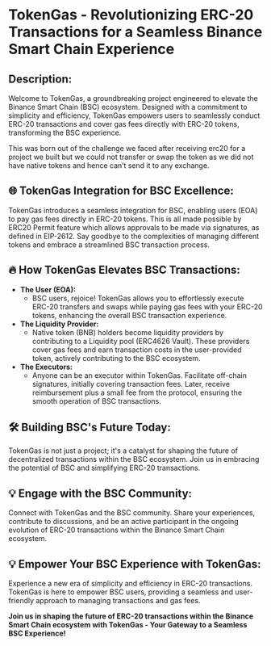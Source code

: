 # TokenGas - Revolutionizing ERC-20 Transactions for a Seamless Binance Smart Chain Experience

## Description:

Welcome to TokenGas, a groundbreaking project engineered to elevate the Binance Smart Chain (BSC) ecosystem. Designed with a commitment to simplicity and efficiency, TokenGas empowers users to seamlessly conduct ERC-20 transactions and cover gas fees directly with ERC-20 tokens, transforming the BSC experience.

This was born out of the challenge we faced after receiving erc20 for a project we built but we could not transfer or swap the token as we did not have native tokens and hence can’t send it to any exchange.

## 🌐 TokenGas Integration for BSC Excellence:

TokenGas introduces a seamless integration for BSC, enabling users (EOA) to pay gas fees directly in ERC-20 tokens. This is all made possible by ERC20 Permit feature which allows approvals to be made via signatures, as defined in EIP-2612. Say goodbye to the complexities of managing different tokens and embrace a streamlined BSC transaction process.

## 🔥 How TokenGas Elevates BSC Transactions:

- **The User (EOA):**
  - BSC users, rejoice! TokenGas allows you to effortlessly execute ERC-20 transfers and swaps while paying gas fees with your ERC-20 tokens, enhancing the overall BSC transaction experience.
- **The Liquidity Provider:**
  - Native token (BNB) holders become liquidity providers by contributing to a Liquidity pool (ERC4626 Vault). These providers cover gas fees and earn transaction costs in the user-provided token, actively contributing to the BSC ecosystem.
- **The Executors:**
  - Anyone can be an executor within TokenGas. Facilitate off-chain signatures, initially covering transaction fees. Later, receive reimbursement plus a small fee from the protocol, ensuring the smooth operation of BSC transactions.

## 🛠️ Building BSC's Future Today:

TokenGas is not just a project; it's a catalyst for shaping the future of decentralized transactions within the BSC ecosystem. Join us in embracing the potential of BSC and simplifying ERC-20 transactions.

## 💡 Engage with the BSC Community:

Connect with TokenGas and the BSC community. Share your experiences, contribute to discussions, and be an active participant in the ongoing evolution of ERC-20 transactions within the Binance Smart Chain ecosystem.

## 💡 Empower Your BSC Experience with TokenGas:

Experience a new era of simplicity and efficiency in ERC-20 transactions. TokenGas is here to empower BSC users, providing a seamless and user-friendly approach to managing transactions and gas fees.

**Join us in shaping the future of ERC-20 transactions within the Binance Smart Chain ecosystem with TokenGas - Your Gateway to a Seamless BSC Experience!**
